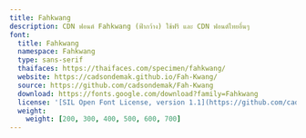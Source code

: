 ```yaml
---
title: Fahkwang
description: CDN ฟอนต์ Fahkwang (ฟ้ากว้าง) ใช้ฟรี และ CDN ฟอนต์ไทยอื่นๆ
font:
  title: Fahkwang
  namespace: Fahkwang
  type: sans-serif
  thaifaces: https://thaifaces.com/specimen/fahkwang/
  website: https://cadsondemak.github.io/Fah-Kwang/
  source: https://github.com/cadsondemak/Fah-Kwang
  download: https://fonts.google.com/download?family=Fahkwang
  license: '[SIL Open Font License, version 1.1](https://github.com/cadsondemak/Fah-Kwang/blob/master/OFL.txt)'
  weight:
    weight: [200, 300, 400, 500, 600, 700]
---
```


<div></div>
